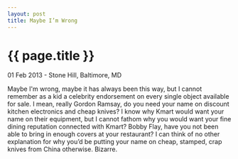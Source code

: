 ```yaml
---
layout: post
title: Maybe I’m Wrong
---
```


{{ page.title }}
================

<p class="meta">01 Feb 2013 - Stone Hill, Baltimore, MD</p>

Maybe I'm wrong, maybe it has always been this way, but I cannot remember as a kid a celebrity endorsement on every single object available for sale. I mean, really Gordon Ramsay, do you need your name on discount kitchen electronics and cheap knives? I know why Kmart would want your name on their equipment, but I cannot fathom why you would want your fine dining reputation connected with Kmart? Bobby Flay, have you not been able to bring in enough covers at your restaurant? I can think of no other explanation for why you’d be putting your name on cheap, stamped, crap knives from China otherwise. Bizarre.